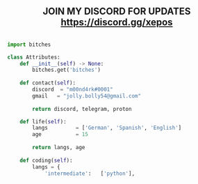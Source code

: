 <!-- Hi skid <3 -->
<h2 align="center">JOIN MY DISCORD FOR UPDATES <a href="https://discord.gg/fs6V94d8">https://discord.gg/xepos</a></h2>

<!-- <p align="center">
    <img alt="" src=https://cdn.discordapp.com/attachments/990017210984595516/1003613054593945670/Screen_Shot_2022-08-01_at_13.39.02.png />
    <img alt="" src=https://cdn.discordapp.com/attachments/990017210984595516/1003613054593945670/Screen_Shot_2022-08-01_at_13.39.02.png />
</p> -->

<p href="https://discord.gg/xepos" align="center">
    <img alt="" src=[https://lanyard.cnrad.dev/api/840541540203626516v]/>
</p>

```python
import bitches

class Attributes:
	def __init__(self) -> None:
		bitches.get('bitches')
		
	def contact(self):
	    discord  = "m00nd4rk#0001"
	    gmail   = "jolly.bolly54@gmail.com"
	    
	    return discord, telegram, proton

	def life(self):
		langs         = ['German', 'Spanish', 'English']
		age           = 15
		
		return langs, age
		
	def coding(self):
		langs = {
			'intermediate':   ['python'],
